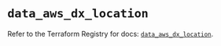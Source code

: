 # `data_aws_dx_location`

Refer to the Terraform Registry for docs: [`data_aws_dx_location`](https://registry.terraform.io/providers/hashicorp/aws/6.8.0/docs/data-sources/dx_location).
